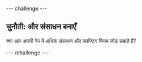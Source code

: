 \--- challenge \---

## चुनौती: और संसाधन बनाएँ

क्या आप अपनी गेम में अधिक संसाधन और क्राफ्टिंग नियम जोड़ सकते हैं?

\--- /challenge \---